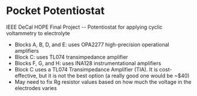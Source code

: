 # Pocket Potentiostat
IEEE DeCal HOPE Final Project -- Potentiostat for applying cyclic voltammetry to electrolyte


- Blocks A, B, D, and E: uses OPA2277 high-precision operational amplifiers
- Block C: uses TL074 transimpedance amplifier
- Blocks F, G, and H: uses INA128 instrumentational amplifiers
- Block C uses a TL074 Transimpedance Amplifier (TIA). It is cost-effective, but it is not the best option (a really good one would be ~$40)
- May need to fix Rg resistor values based on how much the voltage in the electrodes varies
